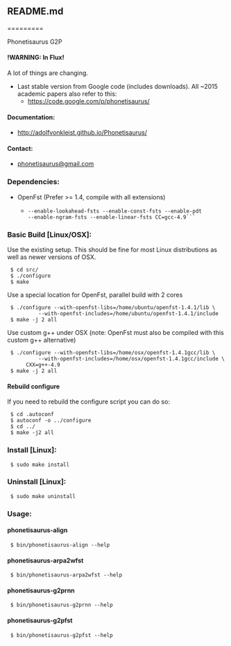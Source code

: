 ## README.md ##
=========

Phonetisaurus G2P
#### !WARNING: In Flux! ####
A lot of things are changing.
  * Last stable version from Google code (includes downloads).  All ~2015 academic papers also refer to this:
    * https://code.google.com/p/phonetisaurus/
  
#### Documentation: ####
  * http://adolfvonkleist.github.io/Phonetisaurus/

#### Contact: ####
  * phonetisaurus@gmail.com

### Dependencies: ###
  * OpenFst (Prefer >= 1.4, compile with all extensions)
    * ``` $ ./configure --enable-static --enable-shared --enable-far
      --enable-lookahead-fsts --enable-const-fsts --enable-pdt
      --enable-ngram-fsts --enable-linear-fsts CC=gcc-4.9```

### Basic Build [Linux/OSX]: ###
Use the existing setup.  This should be fine for most Linux distributions
as well as newer versions of OSX.
```
 $ cd src/
 $ ./configure
 $ make
```

Use a special location for OpenFst, parallel build with 2 cores
```
 $ ./configure --with-openfst-libs=/home/ubuntu/openfst-1.4.1/lib \
          --with-openfst-includes=/home/ubuntu/openfst-1.4.1/include
 $ make -j 2 all
```

Use custom g++ under OSX (note: OpenFst must also be compiled with this
custom g++ alternative)
```
 $ ./configure --with-openfst-libs=/home/osx/openfst-1.4.1gcc/lib \
          --with-openfst-includes=/home/osx/openfst-1.4.1gcc/include \
	  CXX=g++-4.9
 $ make -j 2 all
```
#### Rebuild configure ####
If you need to rebuild the configure script you can do so:
```
 $ cd .autoconf
 $ autoconf -o ../configure
 $ cd ../
 $ make -j2 all
```

### Install [Linux]: ###
```
 $ sudo make install
```

### Uninstall [Linux]: ###
```
 $ sudo make uninstall
```

### Usage: ###
#### phonetisaurus-align ####
```
 $ bin/phonetisaurus-align --help
```
#### phonetisaurus-arpa2wfst ####
```
 $ bin/phonetisaurus-arpa2wfst --help
```
#### phonetisaurus-g2prnn ####
```
 $ bin/phonetisaurus-g2prnn --help
```
#### phonetisaurus-g2pfst ####
```
 $ bin/phonetisaurus-g2pfst --help
```
